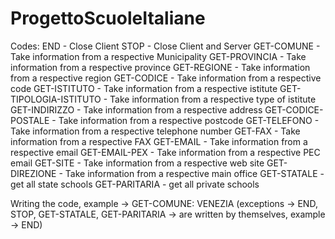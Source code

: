# ProgettoScuoleItaliane

Codes:
END - Close Client
STOP - Close Client and Server
GET-COMUNE - Take information from a respective Municipality
GET-PROVINCIA - Take information from a respective province
GET-REGIONE - Take information from a respective region
GET-CODICE - Take information from a respective code
GET-ISTITUTO - Take information from a respective istitute
GET-TIPOLOGIA-ISTITUTO - Take information from a respective type of istitute
GET-INDIRIZZO - Take information from a respective address
GET-CODICE-POSTALE - Take information from a respective postcode
GET-TELEFONO - Take information from a respective telephone number
GET-FAX - Take information from a respective FAX
GET-EMAIL - Take information from a respective email
GET-EMAIL-PEX - Take information from a respective PEC email
GET-SITE - Take information from a respective web site
GET-DIREZIONE - Take information from a respective main office
GET-STATALE - get all state schools
GET-PARITARIA - get all private schools

Writing the code, example -> GET-COMUNE: VENEZIA (exceptions -> END, STOP, GET-STATALE, GET-PARITARIA -> are written by themselves, example -> END)